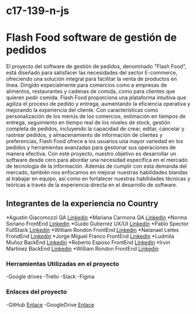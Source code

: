 # c17-139-n-js
# Flash Food software de gestión de pedidos
El proyecto del software de gestión de pedidos, denominado "Flash Food", está diseñado para satisfacer las necesidades del sector E-commerce, ofreciendo una solución integral para facilitar la venta de productos en línea. Dirigido especialmente para comercios como a empresas de alimentos, restaurantes y cadenas de comida, como para clientes que quieren pedir comida. Flash Food proporciona una plataforma intuitiva que agiliza el proceso de pedido y entrega, aumentando la eficiencia operativa y mejorando la experiencia del cliente. Con características como
personalización de los menús de los comercios, estimación en tiempos de entrega, seguimiento en tiempo real de los niveles de stock, gestión completa de pedidos, incluyendo la capacidad de crear, editar, cancelar y rastrear pedidos, y almacenamiento de información de clientes y preferencias, Flash Food ofrece a los usuarios una mayor variedad en los pedidos y herramientas avanzadas para gestionar sus operaciones de manera efectiva. 
Con este proyecto, nuestro objetivo es desarrollar un software desde cero para abordar una necesidad específica en el mercado de tecnología de la información. Además de cumplir con esta demanda del mercado, también nos enfocamos en mejorar nuestras habilidades blandas al trabajar en equipo, así como en fortalecer nuestras habilidades técnicas y teóricas a través de la experiencia directa en el desarrollo de software.

  ## Integrantes de la experiencia no Country 
  
*Agustin Giacomozzi  QA  [Linkedin](https://www.linkedin.com/in/agustin-giacomozzi-400aa0213/)
*Mariana Carmona QA [Linkedin](https://www.linkedin.com/in/mariana-carmona-87b7a8180/)
*Norma Soriano FrontEnd [Linkedin](https://www.linkedin.com/in/norma-suriano-dev/)
*Guido Gutierrez  UX/UI [Linkedin](https://www.linkedin.com/in/guidoguti%C3%A9rrez/)
*Pablo Spector FullStack [Linkedin](https://www.linkedin.com/in/pablo-spector/)
*William Rondon FrontEnd [Linkedin](https://www.linkedin.com/in/williams-rond%C3%B3n-1111ab302/)
*Natanael Leites FrondEnd [Linkedin](http://www.linkedin.com/in/natanael-leites-sanguinet-7769a9218)
*Jorge Miguel Franco FrontEnd [Linkedin](https://www.linkedin.com/in/jorge-miguel-vera-franco-a15920267/)
*Ludmila Muñoz BackEnd [Linkedin](https://www.linkedin.com/in/ludmilaml/)
*Roberto Esposo FrontEnd [Linkedin](https://www.linkedin.com/in/robertoespeso)
*Irvin Martinez BackEnd [Linkedin](http://www.linkedin.com/in/irvin-martinez-im)
*William Rondon FrontEnd [Linkedin](https://www.linkedin.com/in/williams-rond%C3%B3n-1111ab302/)
### Herramientas Utilizadas en el proyecto

-Google drives
-Trello
-Slack
-Figma
### Enlaces del proyecto

-GitHub [Enlace](https://github.com/No-Country/c17-139-n-js.git)
-GoogleDrive [Enlace](https://drive.google.com/drive/folders/1IF1TpWEbj5hD9HSJ8IZCR9Nqat8ggL04)

  
